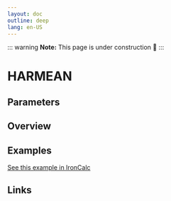 ```yaml
---
layout: doc
outline: deep
lang: en-US
---
```


::: warning
**Note:** This page is under construction 🚧
:::

# HARMEAN

## Parameters

## Overview

## Examples

[See this example in IronCalc](https://app.ironcalc.com/?filename=harmean)

## Links